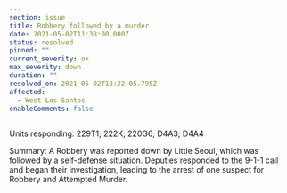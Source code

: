 ```yaml
---
section: issue
title: Robbery followed by a murder
date: 2021-05-02T11:38:00.000Z
status: resolved
pinned: ""
current_severity: ok
max_severity: down
duration: ""
resolved_on: 2021-05-02T13:22:05.795Z
affected:
  - West Los Santos
enableComments: false
---
```

Units responding: 229T1; 222K; 220G6; D4A3; D4A4

Summary: A Robbery was reported down by Little Seoul, which was followed by a self-defense situation. Deputies responded to the 9-1-1 call and began their investigation, leading to the arrest of one suspect for Robbery and Attempted Murder.